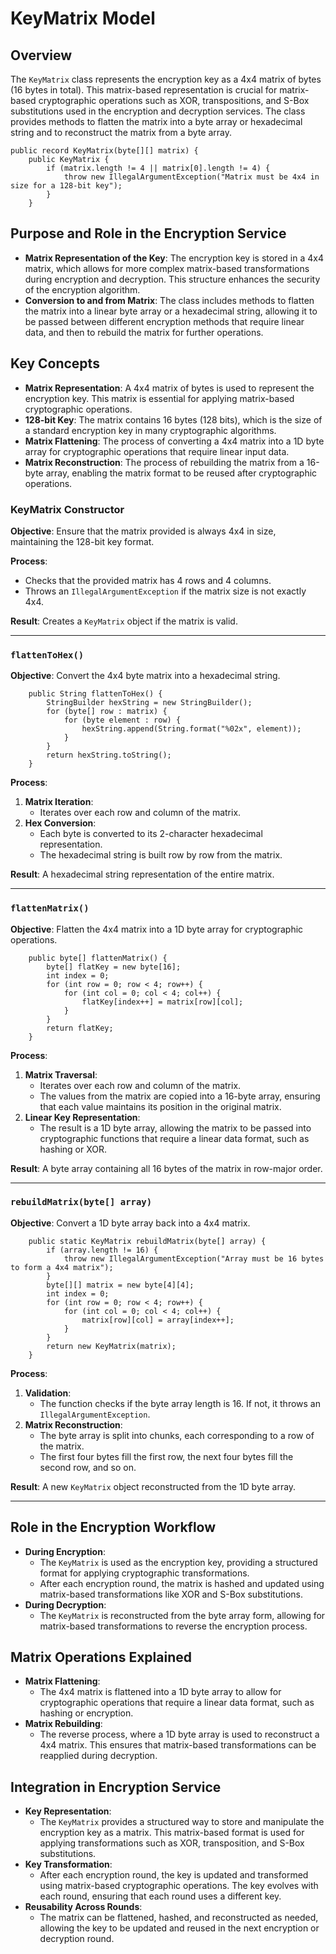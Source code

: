 # KeyMatrix Model

Overview
--------

The `KeyMatrix` class represents the encryption key as a 4x4 matrix of bytes (16 bytes in total). This matrix-based representation is crucial for matrix-based cryptographic operations such as XOR, transpositions, and S-Box substitutions used in the encryption and decryption services. The class provides methods to flatten the matrix into a byte array or hexadecimal string and to reconstruct the matrix from a byte array.

```
public record KeyMatrix(byte[][] matrix) {
    public KeyMatrix {
        if (matrix.length != 4 || matrix[0].length != 4) {
            throw new IllegalArgumentException("Matrix must be 4x4 in size for a 128-bit key");
        }
    }
```

Purpose and Role in the Encryption Service
------------------------------------------

-   **Matrix Representation of the Key**: The encryption key is stored in a 4x4 matrix, which allows for more complex matrix-based transformations during encryption and decryption. This structure enhances the security of the encryption algorithm.
-   **Conversion to and from Matrix**: The class includes methods to flatten the matrix into a linear byte array or a hexadecimal string, allowing it to be passed between different encryption methods that require linear data, and then to rebuild the matrix for further operations.

Key Concepts
------------

-   **Matrix Representation**: A 4x4 matrix of bytes is used to represent the encryption key. This matrix is essential for applying matrix-based cryptographic operations.
-   **128-bit Key**: The matrix contains 16 bytes (128 bits), which is the size of a standard encryption key in many cryptographic algorithms.
-   **Matrix Flattening**: The process of converting a 4x4 matrix into a 1D byte array for cryptographic operations that require linear input data.
-   **Matrix Reconstruction**: The process of rebuilding the matrix from a 16-byte array, enabling the matrix format to be reused after cryptographic operations.

### KeyMatrix Constructor

**Objective**: Ensure that the matrix provided is always 4x4 in size, maintaining the 128-bit key format.

**Process**:

-   Checks that the provided matrix has 4 rows and 4 columns.
-   Throws an `IllegalArgumentException` if the matrix size is not exactly 4x4.

**Result**: Creates a `KeyMatrix` object if the matrix is valid.

* * * * *

### `flattenToHex()`

**Objective**: Convert the 4x4 byte matrix into a hexadecimal string.

```
    public String flattenToHex() {
        StringBuilder hexString = new StringBuilder();
        for (byte[] row : matrix) {
            for (byte element : row) {
                hexString.append(String.format("%02x", element));
            }
        }
        return hexString.toString();
    }
```

**Process**:

1.  **Matrix Iteration**:
    -   Iterates over each row and column of the matrix.
2.  **Hex Conversion**:
    -   Each byte is converted to its 2-character hexadecimal representation.
    -   The hexadecimal string is built row by row from the matrix.

**Result**: A hexadecimal string representation of the entire matrix.

* * * * *

### `flattenMatrix()`

**Objective**: Flatten the 4x4 matrix into a 1D byte array for cryptographic operations.

```
    public byte[] flattenMatrix() {
        byte[] flatKey = new byte[16];
        int index = 0;
        for (int row = 0; row < 4; row++) {
            for (int col = 0; col < 4; col++) {
                flatKey[index++] = matrix[row][col];
            }
        }
        return flatKey;
    }
```

**Process**:

1.  **Matrix Traversal**:
    -   Iterates over each row and column of the matrix.
    -   The values from the matrix are copied into a 16-byte array, ensuring that each value maintains its position in the original matrix.
2.  **Linear Key Representation**:
    -   The result is a 1D byte array, allowing the matrix to be passed into cryptographic functions that require a linear data format, such as hashing or XOR.

**Result**: A byte array containing all 16 bytes of the matrix in row-major order.

* * * * *

### `rebuildMatrix(byte[] array)`

**Objective**: Convert a 1D byte array back into a 4x4 matrix.

```
    public static KeyMatrix rebuildMatrix(byte[] array) {
        if (array.length != 16) {
            throw new IllegalArgumentException("Array must be 16 bytes to form a 4x4 matrix");
        }
        byte[][] matrix = new byte[4][4];
        int index = 0;
        for (int row = 0; row < 4; row++) {
            for (int col = 0; col < 4; col++) {
                matrix[row][col] = array[index++];
            }
        }
        return new KeyMatrix(matrix);
    }
```

**Process**:

1.  **Validation**:
    -   The function checks if the byte array length is 16. If not, it throws an `IllegalArgumentException`.
2.  **Matrix Reconstruction**:
    -   The byte array is split into chunks, each corresponding to a row of the matrix.
    -   The first four bytes fill the first row, the next four bytes fill the second row, and so on.

**Result**: A new `KeyMatrix` object reconstructed from the 1D byte array.

* * * * *

Role in the Encryption Workflow
-------------------------------

-   **During Encryption**:
    -   The `KeyMatrix` is used as the encryption key, providing a structured format for applying cryptographic transformations.
    -   After each encryption round, the matrix is hashed and updated using matrix-based transformations like XOR and S-Box substitutions.
-   **During Decryption**:
    -   The `KeyMatrix` is reconstructed from the byte array form, allowing for matrix-based transformations to reverse the encryption process.

Matrix Operations Explained
---------------------------

-   **Matrix Flattening**:
    -   The 4x4 matrix is flattened into a 1D byte array to allow for cryptographic operations that require a linear data format, such as hashing or encryption.
-   **Matrix Rebuilding**:
    -   The reverse process, where a 1D byte array is used to reconstruct a 4x4 matrix. This ensures that matrix-based transformations can be reapplied during decryption.

Integration in Encryption Service
---------------------------------

-   **Key Representation**:
    -   The `KeyMatrix` provides a structured way to store and manipulate the encryption key as a matrix. This matrix-based format is used for applying transformations such as XOR, transposition, and S-Box substitutions.
-   **Key Transformation**:
    -   After each encryption round, the key is updated and transformed using matrix-based cryptographic operations. The key evolves with each round, ensuring that each round uses a different key.
-   **Reusability Across Rounds**:
    -   The matrix can be flattened, hashed, and reconstructed as needed, allowing the key to be updated and reused in the next encryption or decryption round.